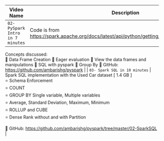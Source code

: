 |  Video Name  |  Description |
|---|---|
| `02- PySpark Intro in 7 minutes` |   Code is from https://spark.apache.org/docs/latest/api/python/getting_started/quickstart_df.html.  
Concepts discussed:  
📗 Data Frame Creation
📗 Eager evaluation
📗 View the data frames and manipulations
📗 SQL with pyspark
📗 Group By
🔋 GitHub: https://github.com/ambarishg/pyspark       |
| `03- Spark SQL in 10 minutes` | Spark SQL implementation with the Used Car dataset [ 1.4 GB ]             
⭐ Schema Enforcement         
⭐ COUNT               
⭐ GROUP BY Single variable, Multiple variables           
⭐ Average, Standard Deviation, Maximum, Minimum     
⭐ ROLLUP and CUBE               
⭐ Dense Rank without and with Partition    

🔋 GitHub: https://github.com/ambarishg/pyspark/tree/master/02-SparkSQL     |      